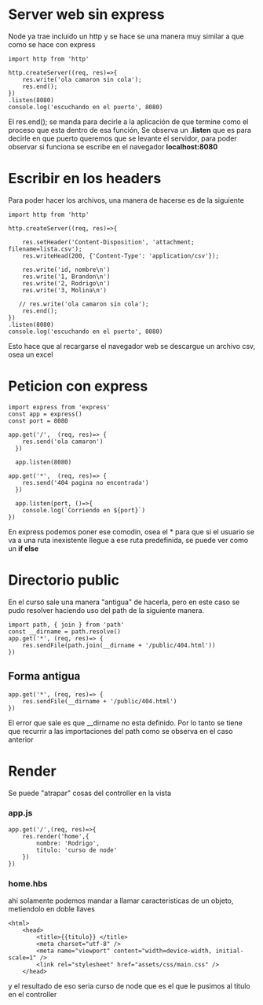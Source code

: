 # Server web sin express
Node ya trae incluido un http y se hace se una manera muy similar a que como se hace con express
```
import http from 'http'

http.createServer((req, res)=>{
    res.write('ola camaron sin cola');
    res.end();
})
.listen(8080)
console.log('escuchando en el puerto', 8080)
```
El res.end(); se manda para decirle a la aplicación de que termine como el proceso que esta dentro de esa función, Se observa un **.listen** que es para decirle en que puerto queremos que se levante el servidor, para poder observar si funciona se escribe en el navegador **localhost:8080**

# Escribir en los headers
Para poder hacer los archivos, una manera de hacerse es de la siguiente
```
import http from 'http'

http.createServer((req, res)=>{

    res.setHeader('Content-Disposition', 'attachment; filename=lista.csv');
    res.writeHead(200, {'Content-Type': 'application/csv'});

    res.write('id, nombre\n')
    res.write('1, Brandon\n')
    res.write('2, Rodrigo\n')
    res.write('3, Molina\n')
    
   // res.write('ola camaron sin cola');
    res.end();
})
.listen(8080)
console.log('escuchando en el puerto', 8080)
```
Esto hace que al recargarse el navegador web se descargue un archivo csv, osea un excel

# Peticion con express
```
import express from 'express'
const app = express()
const port = 8080

app.get('/',  (req, res)=> {
    res.send('ola camaron')
  })
  
  app.listen(8080)

app.get('*',  (req, res)=> {
    res.send('404 pagina no encontrada')
  })
  
  app.listen(port, ()=>{
    console.log(`Corriendo en ${port}`)
})
```
En express podemos poner ese comodin, osea el * para que si el usuario se va a una ruta inexistente llegue a ese ruta predefinida, se puede ver como un **if else**

# Directorio public
En el curso sale una manera "antigua" de hacerla, pero en este caso se pudo resolver haciendo uso del path de la siguiente manera.
```
import path, { join } from 'path'
const __dirname = path.resolve()
app.get('*', (req, res)=> {
    res.sendFile(path.join(__dirname + '/public/404.html'))
})
```
## Forma antigua
```
app.get('*', (req, res)=> {
    res.sendFile(__dirname + '/public/404.html')
})
```
El error que sale es que __dirname no esta definido.
Por lo tanto se tiene que recurrir a las importaciones del path como se observa en el caso anterior

# Render
Se puede "atrapar" cosas del controller en la vista
### app.js
```
app.get('/',(req, res)=>{
    res.render('home',{
        nombre: 'Rodrigo',
        titulo: 'curso de node'
    })
})
```
### home.hbs 
ahi solamente podemos mandar a llamar caracteristicas de un objeto, metiendolo en doble llaves
```
<html>
	<head>
		<title>{{titulo}} </title>
		<meta charset="utf-8" />
		<meta name="viewport" content="width=device-width, initial-scale=1" />
		<link rel="stylesheet" href="assets/css/main.css" />
	</head>
```
y el resultado de eso seria curso de node que es el que le pusimos al titulo en el controller
